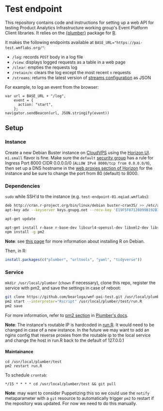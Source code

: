 # Test endpoint

This repository contains code and instructions for setting up a web API for testing Product Analytics Infrastructure working group's Event Platform Client libraries. It relies on the [{plumber}](https://www.rplumber.io/) package for [R](https://www.r-project.org/).

It makes the following endpoints available at `BASE_URL="https://pai-test.wmflabs.org/"`:

- `/log`: records `POST` body in a log file
- `/view`: displays logged requests as a table in a web page
- `/clear`: empties the requests log
- `/retain/n`: clears the log except the most recent `n` requests
- `/streams`: returns the latest version of [streams configuration](stream-config.yaml) as JSON

For example, to log an event from the browser:

```JS
var url = BASE_URL + "/log",
    event = {
      action: "start",
    };
navigator.sendBeacon(url, JSON.stringify(event))
```

## Setup

### Instance

Create a new Debian Buster instance on [CloudVPS](https://wikitech.wikimedia.org/wiki/Portal:Cloud_VPS) using the [Horizon UI](https://horizon.wikimedia.org/). `m1.small` flavor is fine. Make sure the `default` [security group](https://horizon.wikimedia.org/project/security_groups/) has a rule for Ingress Port 8000 CIDR 0.0.0.0/0 (`ALLOW IPv4 8000/tcp from 0.0.0.0/0`), then set up a DNS hostname in the [web proxies section of Horizon](https://horizon.wikimedia.org/project/proxy/) for the instance and be sure to change the port from 80 (default) to 8000.

### Dependencies

`sudo` while SSH'd to the instance (e.g. `test-endpoint-01.eqiad.wmflabs`):

```bash
deb http://cran.r-project.org/bin/linux/debian buster-cran35/ >> /etc/apt/sources.list
apt-key adv --keyserver keys.gnupg.net --recv-key 'E19F5F87128899B192B1A2C2AD5F960A256A04AF'

apt-get update

apt-get install r-base r-base-dev libcurl4-openssl-dev libxml2-dev libssl-dev nodejs npm
npm install -g pm2
```

**Note**: see [this page](https://cran.r-project.org/bin/linux/debian/) for more information about installing R on Debian.

Then, in R:

```R
install.packages(c("plumber", "urltools", "yaml", "tidyverse"))
```

### Service

`mkdir /usr/local/plumber` (`chown` if necessary), clone this repo, register the service with pm2, and save the settings in case of reboot:

```bash
git clone https://github.com/bearloga/wmf-pai-test.git /usr/local/plumber/test
pm2 start --interpreter="Rscript" /usr/local/plumber/test/run.R
pm2 save
```

For more information, refer to [pm2 section](https://www.rplumber.io/docs/hosting.html#pm2) in [Plumber's docs](https://www.rplumber.io/docs/).

**Note**: The instance's routable IP is hardcoded in [run.R](run.R). It would need to be changed in case of a new instance. In the future we may want to add an nginx config that reverse proxies from the routable ip to the local service and change the host in run.R back to the default of 127.0.0.1

#### Maintainance

```
cd /usr/local/plumber/test
pm2 restart run.R
```

To schedule `crontab`:

```
*/15 * * * * cd /usr/local/plumber/test && git pull
```

**Note**: may want to consider Puppetizing this so we could use the `notify` metaparameter with a `git` resource to automatically trigger `pm2` to restart if the repository was updated. For now we need to do this manually.

